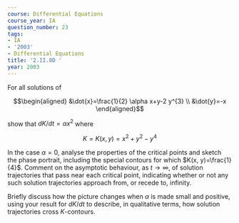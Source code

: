 ```yaml
---
course: Differential Equations
course_year: IA
question_number: 23
tags:
- IA
- '2003'
- Differential Equations
title: '2.II.8D '
year: 2003
---
```



For all solutions of

$$\begin{aligned}
&\dot{x}=\frac{1}{2} \alpha x+y-2 y^{3} \\
&\dot{y}=-x
\end{aligned}$$

show that $d K / d t=\alpha x^{2}$ where

$$K=K(x, y)=x^{2}+y^{2}-y^{4}$$

In the case $\alpha=0$, analyse the properties of the critical points and sketch the phase portrait, including the special contours for which $K(x, y)=\frac{1}{4}$. Comment on the asymptotic behaviour, as $t \rightarrow \infty$, of solution trajectories that pass near each critical point, indicating whether or not any such solution trajectories approach from, or recede to, infinity.

Briefly discuss how the picture changes when $\alpha$ is made small and positive, using your result for $d K / d t$ to describe, in qualitative terms, how solution trajectories cross $K$-contours.